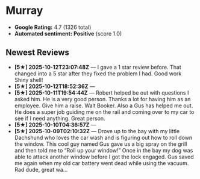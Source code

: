 # Murray

- **Google Rating:** 4.7  (1326 total)
- **Automated sentiment:** **Positive** (score 1.0)

## Newest Reviews
- **[5★] 2025-10-12T23:07:48Z** — I gave a 1 star review before. That changed into a 5 star after they fixed the problem I had. Good work Shiny shell!
- **[5★] 2025-10-12T18:52:36Z** — 
- **[5★] 2025-10-11T19:54:44Z** — Robert helped be out with questions I asked him. He is a very good person. Thanks a lot for having him as an employee. Give him a raise. Walt Booker. Also a Gus has helped me out. He does a super job guiding me on the rail and coming over to my car to see if I need anything. Great person.
- **[5★] 2025-10-10T04:36:57Z** — 
- **[5★] 2025-10-09T02:10:32Z** — Drove up to the bay with my little Dachshund who loves the car wash and is figuring out how to roll down the window. This cool guy named Gus gave us a big spray on the grill and then told me to “Roll up your window!” Once in the bay my dog was able to attack another window before I got the lock engaged. Gus saved me again when my old car battery went dead while using the vacuum. Rad dude, great wa…